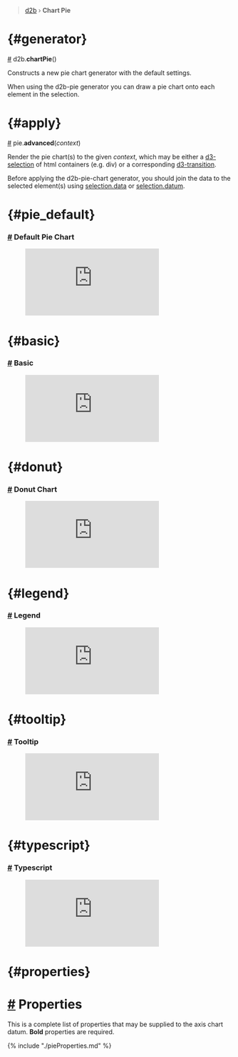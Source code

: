 > [d2b](../README.md) › **Chart Pie**

<!-- ![Local Image](../gifs/chart-pie.gif) -->


# {#generator}
[#](#generator) d2b.**chartPie**()

Constructs a new pie chart generator with the default settings.

When using the d2b-pie generator you can draw a pie chart onto each element in the selection.

# {#apply}
[#](#apply) pie.**advanced**(*context*)

Render the pie chart(s) to the given *context*, which may be either a [d3-selection](https://github.com/d3/d3-selection) of html containers (e.g. div) or a corresponding [d3-transition](https://github.com/d3/d3-transition).

Before applying the d2b-pie-chart generator, you should join the data to the selected element(s) using [selection.data](https://github.com/d3/d3-selection#selection_data) or [selection.datum](https://github.com/d3/d3-selection#selection_datum).

# {#pie_default}
### [#](#pie_default) Default Pie Chart

<figure class="pie_default">
    <iframe 
    src="https://codesandbox.io/embed/github/d2bjs/demos/tree/master/charts/pie/default?runonclick=0" frameborder="0" 
    allowfullscreen="true" 
    mozallowfullscreen="true" 
    webkitallowfullscreen="true"></iframe>
</figure>

# {#basic}
### [#](#basic) Basic

<figure class="pie_basic">
    <iframe 
        src="https://codesandbox.io/embed/github/d2bjs/demos/tree/master/charts/pie/basic?runonclick=0" 
        frameborder="0" 
        allowfullscreen="true" 
        mozallowfullscreen="true" 
        webkitallowfullscreen="true"
    ></iframe>
</figure>

# {#donut}
### [#](#donut) Donut Chart

<figure class="pie_default_donut">
    <iframe 
        src="https://codesandbox.io/embed/github/d2bjs/demos/tree/master/charts/pie/default-donut?runonclick=0"
        frameborder="0" 
        allowfullscreen="true" 
        mozallowfullscreen="true" 
        webkitallowfullscreen="true"
    ></iframe>
</figure>

# {#legend}
### [#](#Legend) Legend

<figure class="pie_legend">
    <iframe
        src="https://codesandbox.io/embed/github/d2bjs/demos/tree/master/charts/pie/legend?runonclick=0" 
        frameborder="0" 
        allowfullscreen="true" 
        mozallowfullscreen="true" 
        webkitallowfullscreen="true"
    ></iframe>
</figure>

# {#tooltip}
### [#](#tooltip) Tooltip

<figure class="pie_tooltip">
    <iframe 
        src="https://codesandbox.io/embed/github/d2bjs/demos/tree/master/charts/pie/tooltip?runonclick=0" 
        frameborder="0" 
        allowfullscreen="true" 
        mozallowfullscreen="true" 
        webkitallowfullscreen="true"
    ></iframe>
</figure>

# {#typescript}
### [#](#typescript) Typescript

<figure class="pie_typescript">
    <iframe 
        src="https://codesandbox.io/embed/github/d2bjs/demos/tree/master/charts/pie/typescript?runonclick=0" 
        frameborder="0" 
        allowfullscreen="true" 
        mozallowfullscreen="true" 
        webkitallowfullscreen="true"
    ></iframe>
</figure>

# {#properties}
# [#](#properties) Properties

This is a complete list of properties that may be supplied to the axis chart datum. **Bold** properties are required.

{% include "./pieProperties.md" %}
